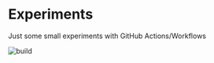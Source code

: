 # Experiments
Just some small experiments with GitHub Actions/Workflows

![build](https://github.com/tabartels/experiments/workflows/build/badge.svg)

